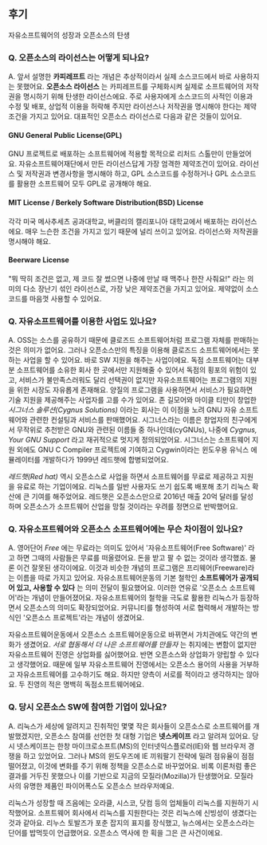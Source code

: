 ## 후기
자유소프트웨어의 성장과 오픈소스의 탄생

### Q. 오픈소스의 라이선스는 어떻게 되나요?
 A. 앞서 설명한 **카피레프트** 라는 개념은 추상적이라서 실제 소스코드에서 바로 사용하지는 못했어요. **오픈소스 라이선스**
는 카피레프트를 구체화시켜 실제로 소프트웨어의 저작권을 명시하기 위해 탄생한 라이선스에요. 주로 사용자에게 소스코드의 사적인 이용과 수정 및 배포, 상업적 이용을 허락해 주지만 라이선스나 저작권을 명시해야 한다는 제약조건을 가지고 있어요. 대표적인 오픈소스 라이선스로 다음과 같은 것들이 있어요.

#### GNU General Public License(GPL)
 GNU 프로젝트로 배포하는 소프트웨어에 적용할 목적으로 리처드 스톨만이 만들었어요. 자유소프트웨어재단에서 만든 라이선스답게 가장 엄격한 제약조건이 있어요. 라이선스 및 저작권과 변경사항을 명시해야 하고, GPL 소스코드를 수정하거나 GPL 소스코드를 활용한 소프트웨어 모두 GPL로 공개해야 해요.

#### MIT License / Berkely Software Distribution(BSD) License
 각각 미국 메사추세츠 공과대학교, 버클리의 캘리포니아 대학교에서 배포하는 라이선스에요. 매우 느슨한 조건을 가지고 있기 때문에 널리 쓰이고 있어요. 라이선스와 저작권을 명시해야 해요.

#### Beerware License
 "뭐 딱히 조건은 없고, 제 코드 잘 썼으면 나중에 만날 때 맥주나 한잔 사줘요!" 라는 의미의 다소 장난기 섞인 라이선스로, 가장 낮은 제약조건을 가지고 있어요. 제약없이 소스코드를 마음껏 사용할 수 있어요.

<!-- Apache License
Artistic License
Mozilla Public License(MPL) -->

### Q. 자유소프트웨어를 이용한 사업도 있나요?
 A. OSS는 소스를 공유하기 때문에 클로즈드 소프트웨어처럼 프로그램 자체를 판매하는 것은 의미가 없어요. 그러나 오픈소스만의 특징을 이용해 클로즈드 소프트웨어에서는 못하는 사업을 할 수 있어요. 바로 SW 지원을 해주는 사업이에요. 독점 소프트웨어는 대부분 소프트웨어를 소유한 회사 한 곳에서만 지원해줄 수 있어서 독점의 횡포의 위험이 있고, 서비스가 불만족스러워도 달리 선택권이 없지만 자유소프트웨어는 프로그램의 지원을 위한 시장도 자유롭게 존재해요. 양질의 프로그램을 사용하면서 서비스가 필요하면 기술 지원을 제공해주는 사업자를 고를 수가 있어요. 존 길모어와 마이클 티만이 창업한 *시그너스 솔루션(Cygnus Solutions)* 이라는 회사는 이 이점을 노려 GNU 자유 소프트웨어와 관련한 컨설팅과 서비스를 판매했어요. 시그너스라는 이름은 창업자의 친구에게서 무작위로 추천받은 GNU와 관련된 이름들 중 하나인데(cyGNUs), 나중에 *Cygnus, Your GNU Support* 라고 재귀적으로 멋지게 정의되었어요. 시그너스는 소프트웨어 지원 외에도 GNU C Compiler 프로젝트에 기여하고 Cygwin이라는 윈도우용 유닉스 에뮬레이터를 개발하다가 1999년 레드햇에 합병되었어요.

 *레드햇(Red hat)* 역시 오픈소스로 사업을 하면서 소프트웨어를 무료로 제공하고 지원을 유료로 하는 기업이에요.
 리눅스를 일반 사용자도 쓰기 쉽도록 배포해 초기 리눅스 확산에 큰 기여를 해주었어요. 레드햇은 오픈소스만으로 2016년 매출 20억 달러를 달성하며 오픈소스가 소프트웨어 산업을 망칠 것이라는 우려를 정면으로 반박했어요.

### Q. 자유소프트웨어와 오픈소스 소프트웨어에는 무슨 차이점이 있나요?
 A. 영어단어 *Free* 에는 무료라는 의미도 있어서 '자유소프트웨어(Free Software)' 라고 하면 그때의 사람들은 무료를 떠올렸어요. 돈을 받고 팔 수 없는 것이라 생각했죠. 물론 이건 잘못된 생각이에요. 이것과 비슷한 개념의 프로그램은 프리웨어(Freeware)라는 이름을 따로 가지고 있어요. 자유소프트웨어운동의 기본 철학인 **소프트웨어가 공개되어 있고, 사용할 수 있다** 는 의미 전달이 필요했어요. 이러한 연유로 '오픈소스 소프트웨어'라는 개념이 만들어졌어요. 자유소프트웨어의 철학을 극도로 활용한 리눅스가 등장하면서 오픈소스의 의미도 확장되었어요. 커뮤니티를 형성하여 서로 협력해서 개발하는 방식인 '오픈소스 프로젝트'라는 개념이 생겼어요.

 자유소프트웨어운동에서 오픈소스 소프트웨어운동으로 바뀌면서 가치관에도 약간의 변화가 생겼어요. *서로 협동해서 더 나은 소프트웨어를 만들자* 는 취지에는 변함이 없지만 자유소프트웨어 진영은 상업화를 싫어했어요. 반면 오픈소스와 상업화가 양립할 수 있다고 생각했어요. 때문에 일부 자유소프트웨어 진영에서는 오픈소스 용어의 사용을 거부하고 자유소프트웨어를 고수하기도 해요. 하지만 양측이 서로를 적이라고 생각하지는 않아요. 두 진영의 적은 명백히 독점소프트웨어에요.

### Q. 당시 오픈소스 SW에 참여한 기업이 있나요?
 A. 리눅스가 세상에 알려지고 진취적인 몇몇 작은 회사들이 오픈소스로 소프트웨어를 개발했겠지만, 오픈소스 참여를 선언한 첫 대형 기업은 **넷스케이프** 라고 알려져 있어요. 당시 넷스케이프는 한창 마이크로소프트(MS)의 인터넷익스플로러(IE)와 웹 브라우저 경쟁을 하고 있었어요. 그러나 MS의 윈도우즈에 IE 끼워팔기 전략에 밀려 점유율이 점점 떨어졌고, 이것에 변화를 주기 위해 정책을 오픈소스로 바꾸었어요. 비록 이론처럼 좋은 결과를 거두진 못했으나 이를 기반으로 지금의 모질라(Mozilla)가 탄생했어요. 모질라사의 유명한 제품인 파이어폭스도 오픈소스 브라우저예요.

 리눅스가 성장할 때 즈음에는 오라클, 시스코, 닷컴 등의 업체들이 리눅스를 지원하기 시작했어요. 소프트웨어 회사에서 리눅스를 지원한다는 것은 리눅스에 신빙성이 생겼다는 것과 같아요. 리누스 토발즈가 포춘 잡지의 표지를 장식했고, 뉴스에서는 오픈소스라는 단어를 밥먹듯이 언급했어요. 오픈소스 역사에 한 획을 그은 큰 사건이에요.
